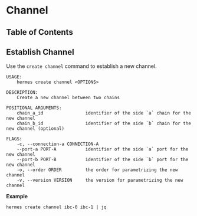 # Channel

## Table of Contents
<!-- toc -->

## Establish Channel
Use the `create channel` command to establish a new channel.

```shell
USAGE:
    hermes create channel <OPTIONS>

DESCRIPTION:
    Create a new channel between two chains

POSITIONAL ARGUMENTS:
    chain_a_id                identifier of the side `a` chain for the new channel
    chain_b_id                identifier of the side `b` chain for the new channel (optional)

FLAGS:
    -c, --connection-a CONNECTION-A
    --port-a PORT-A           identifier of the side `a` port for the new channel
    --port-b PORT-B           identifier of the side `b` port for the new channel
    -o, --order ORDER         the order for parametrizing the new channel
    -v, --version VERSION     the version for parametrizing the new channel

```

__Example__


```shell
hermes create channel ibc-0 ibc-1 | jq
```

```json

```
